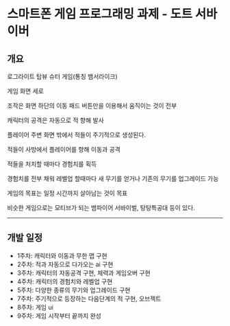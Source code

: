 # 스마트폰 게임 프로그래밍 과제 - 도트 서바이버


## 개요
로그라이트 탑뷰 슈터 게임(통칭 뱀서라이크)

게임 화면 세로

조작은 화면 하단의 이동 패드 버튼만을 이용해서 움직이는 것이 전부

캐릭터의 공격은 자동으로 적 향해 발사

플레이어 주변 화면 밖에서 적들이 주기적으로 생성된다.

적들이 사방에서 플레이어를 향해 이동과 공격

적들을 처치할 때마다 경험치를 획득

경험치를 전부 채워 레벨업 할때마다 새 무기를 얻거나 기존의 무기를 업그레이드 가능

게임의 목표는 일정 시간까지 살아남는 것이 목표

비슷한 게임으로는 모티브가 되는 뱀파이어 서바이벌, 탕탕특공대 등이 있다.

---

## 개발 일정
- 1주차: 캐릭터와 이동과 무한 맵 구현
- 2주차: 적과 자동으로 다가오는 ai 구현
- 3주차: 캐릭터의 자동공격 구현, 체력과 게임오버 구현
- 4주차: 캐릭터의 경험치와 레벨업 구현
- 5주차: 다양한 종류의 무기와 업그레이드 구현
- 7주차: 주기적으로 등장하는 다음단계의 적 구현, 오브젝트 
- 8주차: 게임 ui
- 9주차: 게임 시작부터 끝까지 완성
